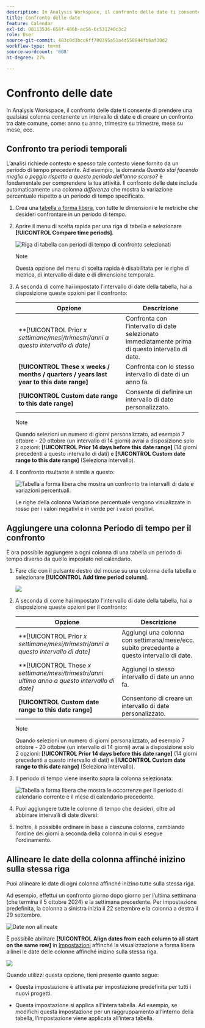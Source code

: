 ```yaml
---
description: In Analysis Workspace, il confronto delle date ti consente di prendere una qualsiasi colonna contenente un intervallo di date e di creare un confronto tra date comune, come anno su anno, trimestre su trimestre, mese su mese, ecc.
title: Confronto delle date
feature: Calendar
exl-id: 08113536-658f-486b-ac56-6c531240c3c2
role: User
source-git-commit: 483c0d3bcc6ff700395a51a4d550844fb6af30d2
workflow-type: tm+mt
source-wordcount: '608'
ht-degree: 27%

---
```


# Confronto delle date

In Analysis Workspace, il confronto delle date ti consente di prendere una qualsiasi colonna contenente un intervallo di date e di creare un confronto tra date comune, come: anno su anno, trimestre su trimestre, mese su mese, ecc.

## Confronto tra periodi temporali

L’analisi richiede contesto e spesso tale contesto viene fornito da un periodo di tempo precedente. Ad esempio, la domanda *Quanto stai facendo meglio o peggio rispetto a questo periodo dell&#39;anno scorso?* è fondamentale per comprendere la tua attività. Il confronto delle date include automaticamente una colonna *differenza* che mostra la variazione percentuale rispetto a un periodo di tempo specificato.

1. Crea una [tabella a forma libera](/help/analysis-workspace/visualizations/freeform-table/freeform-table.md), con tutte le dimensioni e le metriche che desideri confrontare in un periodo di tempo.
1. Aprire il menu di scelta rapida per una riga di tabella e selezionare **[!UICONTROL Compare time periods]**.

   ![Riga di tabella con periodi di tempo di confronto selezionati](assets/compare-time.png)

   >[!NOTE]
   >
   >Questa opzione del menu di scelta rapida è disabilitata per le righe di metrica, di intervallo di date e di dimensione temporale.

1. A seconda di come hai impostato l’intervallo di date della tabella, hai a disposizione queste opzioni per il confronto:

   | Opzione | Descrizione |
   |---|---|
   | **[!UICONTROL Prior *x *settimane/mesi/trimestri/anni a questo intervallo di date]** | Confronta con l’intervallo di date selezionato immediatamente prima di questo intervallo di date. |
   | **[!UICONTROL These x weeks / months / quarters / years last year to this date range]** | Confronta con lo stesso intervallo di date di un anno fa. |
   | **[!UICONTROL Custom date range to this date range]** | Consente di definire un intervallo di date personalizzato. |

   >[!NOTE]
   >
   >Quando selezioni un numero di giorni personalizzato, ad esempio 7 ottobre - 20 ottobre (un intervallo di 14 giorni) avrai a disposizione solo 2 opzioni: **[!UICONTROL Prior 14 days before this date range]** (14 giorni precedenti a questo intervallo di dati) e **[!UICONTROL Custom date range to this date range]** (Seleziona intervallo).

1. Il confronto risultante è simile a questo:

   ![Tabella a forma libera che mostra un confronto tra intervalli di date e variazioni percentuali.](assets/compare-time-result.png)

   Le righe della colonna Variazione percentuale vengono visualizzate in rosso per i valori negativi e in verde per i valori positivi.

## Aggiungere una colonna Periodo di tempo per il confronto

È ora possibile aggiungere a ogni colonna di una tabella un periodo di tempo diverso da quello impostato nel calendario.

1. Fare clic con il pulsante destro del mouse su una colonna della tabella e selezionare **[!UICONTROL Add time period column]**.

   ![](assets/add-time-period-column.png)

1. A seconda di come hai impostato l’intervallo di date della tabella, hai a disposizione queste opzioni per il confronto:

   | Opzione | Descrizione |
   |---|---|
   | **[!UICONTROL Prior *x *settimane/mesi/trimestri/anni a questo intervallo di date]** | Aggiungi una colonna con settimana/mese/ecc. subito precedente a questo intervallo di date. |
   | **[!UICONTROL These *x *settimane/mesi/trimestri/anni ultimo anno a questo intervallo di date]** | Aggiungi lo stesso intervallo di date un anno fa. |
   | **[!UICONTROL Custom date range to this date range]** | Consentono di creare un intervallo di date personalizzato. |

   >[!NOTE]
   >
   >Quando selezioni un numero di giorni personalizzato, ad esempio 7 ottobre - 20 ottobre (un intervallo di 14 giorni) avrai a disposizione solo 2 opzioni: **[!UICONTROL Prior 14 days before this date range]** (14 giorni precedenti a questo intervallo di dati) e **[!UICONTROL Custom date range to this date range]** (Seleziona intervallo).

1. Il periodo di tempo viene inserito sopra la colonna selezionata:

   ![Tabella a forma libera che mostra le occorrenze per il periodo di calendario corrente e il mese di calendario precedente.](assets/add-time-period-column2.png)

1. Puoi aggiungere tutte le colonne di tempo che desideri, oltre ad abbinare intervalli di date diversi:

1. Inoltre, è possibile ordinare in base a ciascuna colonna, cambiando l&#39;ordine dei giorni a seconda della colonna in cui si esegue l&#39;ordinamento.

## Allineare le date della colonna affinché inizino sulla stessa riga

Puoi allineare le date di ogni colonna affinché inizino tutte sulla stessa riga.

Ad esempio, effettui un confronto giorno dopo giorno per l’ultima settimana (che termina il 5 ottobre 2024) e la settimana precedente. Per impostazione predefinita, la colonna a sinistra inizia il 22 settembre e la colonna a destra il 29 settembre.

![Date non allineate](assets/not-align-dates.png)

È possibile abilitare **[!UICONTROL Align dates from each column to all start on the same row]** in [Impostazioni](/help/analysis-workspace/visualizations/freeform-table/freeform-table.md#settings-1) affinché la visualizzazione a forma libera allinei le date delle colonne affinché inizino sulla stessa riga.

![](assets/align-dates.png)

Quando utilizzi questa opzione, tieni presente quanto segue:

* Questa impostazione è attivata per impostazione predefinita per tutti i nuovi progetti.

* Questa impostazione si applica all&#39;intera tabella. Ad esempio, se modifichi questa impostazione per un raggruppamento all’interno della tabella, l’impostazione viene applicata all’intera tabella.

